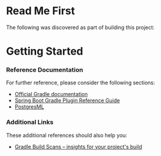 # Read Me First
The following was discovered as part of building this project:

# Getting Started

### Reference Documentation
For further reference, please consider the following sections:

* [Official Gradle documentation](https://docs.gradle.org)
* [Spring Boot Gradle Plugin Reference Guide](https://docs.spring.io/spring-boot/docs/3.3.1/gradle-plugin/reference/html/)
* [PostgresML](https://docs.spring.io/spring-ai/reference/api/embeddings/postgresml-embeddings.html)

### Additional Links
These additional references should also help you:

* [Gradle Build Scans – insights for your project's build](https://scans.gradle.com#gradle)

